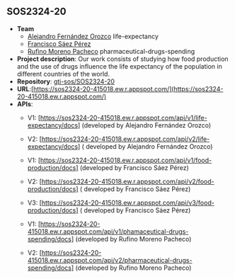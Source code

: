 ## SOS2324-20

- **Team**
  - [Alejandro Fernández Orozco](https://github.com/Alexfer02) life-expectancy
  - [Francisco Sáez Pérez](https://github.com/C1sko)
  - [Rufino Moreno Pacheco](https://github.com/rufmorpac) pharmaceutical-drugs-spending
- **Project description**: Our work consists of studying how food production and the use of drugs influence the life expectancy of the population in different countries of the world.
- **Repository**: [gti-sos/SOS2324-20](https://github.com/gti-sos/SOS2324-20)
- **URL**:[https://sos2324-20-415018.ew.r.appspot.com/](https://sos2324-20-415018.ew.r.appspot.com/)
- **APIs**:
  - V1: [https://sos2324-20-415018.ew.r.appspot.com/api/v1/life-expectancy/docs] (developed by Alejandro Fernández Orozco)
  
  - V2: [https://sos2324-20-415018.ew.r.appspot.com/api/v2/life-expectancy/docs] ( developed by Alejandro Fernández Orozco)

  - V1: [https://sos2324-20-415018.ew.r.appspot.com/api/v1/food-production/docs] (developed by Francisco Sáez Pérez)

  - V2: [https://sos2324-20-415018.ew.r.appspot.com/api/v2/food-production/docs] ( developed by Francisco Sáez Pérez)
  
  - V3: [https://sos2324-20-415018.ew.r.appspot.com/api/v3/food-production/docs] ( developed by Francisco Sáez Pérez)

  - V1: [https://sos2324-20-415018.ew.r.appspot.com/api/v1/phamaceutical-drugs-spending/docs] (developed by Rufino Moreno Pacheco)
  
  - V2: [https://sos2324-20-415018.ew.r.appspot.com/api/v2/pharmaceutical-drugs-spending/docs] (developed by Rufino Moreno Pacheco)
